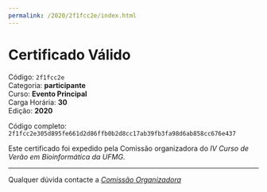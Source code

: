 ```yaml
---
permalink: /2020/2f1fcc2e/index.html
---
```


# Certificado Válido

Código: `2f1fcc2e`<br>
Categoria: **participante**<br>
Curso: **Evento Principal**<br>
Carga Horária: **30**<br>
Edição: **2020**<br>


Código completo: `2f1fcc2e305d895fe661d2d86ffb0b2d8cc17ab39fb3fa98d6ab858cc676e437`


Este certificado foi expedido pela Comissão organizadora do *IV Curso de Verão em Bioinformática da UFMG*.

----

Qualquer dúvida contacte a [_Comissão Organizadora_](<mailto:cursobioinfoufmg@gmail.com$subject=[Certificados]>)

